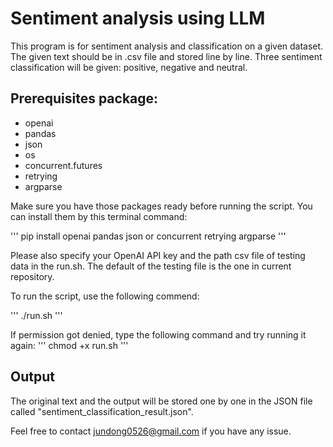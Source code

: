 # Sentiment analysis using LLM

This program is for sentiment analysis and classification on a given dataset. The given text should be in .csv file and stored line by line. Three sentiment classification will be given: positive, negative and neutral. 

## Prerequisites package:
- openai
- pandas
- json
- os
- concurrent.futures
- retrying
- argparse

Make sure you have those packages ready before running the script. You can install them by this terminal command:

'''
pip install openai pandas json or concurrent retrying argparse
'''


Please also specify your OpenAI API key and the path csv file of testing data in the run.sh. The default of the testing file is the one in current repository.

To run the script, use the following commend:

'''
./run.sh
'''

If permission got denied, type the following command and try running it again:
'''
chmod +x run.sh
'''

## Output
The original text and the output will be stored one by one in the JSON file called "sentiment_classification_result.json".


Feel free to contact jundong0526@gmail.com if you have any issue.